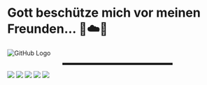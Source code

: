 # Gott beschütze mich vor meinen Freunden... 🙏☁️🚀

![GitHub Logo](https://github.com/md5-loki/media_/blob/main/bannerName.png)

<div align="center">
  <hr width="50%" style="height: 5px;">
</div>

![](https://img.shields.io/badge/OS-Windows%2C%20Manjaro%20Linux-blue?style=flat&logo=<LOGO_NAME>)
![](https://img.shields.io/badge/Editor-VS%20Code-blue)
![](https://img.shields.io/badge/Lang-Python-blue)
![](https://img.shields.io/badge/Lang-Javascript-blue)
![](https://img.shields.io/badge/Lang-CSharp-blue)
<!---
md5-loki/md5-loki is a ✨ special ✨ repository because its `README.md` (this file) appears on your GitHub profile.
You can click the Preview link to take a look at your changes.
--->

